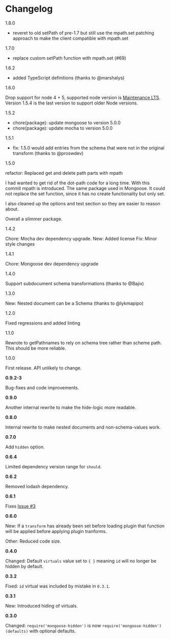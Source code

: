 # Changelog

1.8.0

- reveret to old setPath of pre-1.7 but still use the mpath.set patching approach to make the client compatible with mpath.set

1.7.0

- replace custom setPath function with mpath.set (#69)

1.6.2

- added TypeScript definitions (thanks to @marshalys)

1.6.0

Drop support for node 4 + 5, supported node version is [Maintenance LTS](https://github.com/nodejs/Release). Version 1.5.4 is the last version
to support older Node versions.

1.5.2

- chore(package): update mongoose to version 5.0.0
- chore(package): update mocha to version 5.0.0

1.5.1

- fix: 1.5.0 would add entries from the schema that were not in the original transform (thanks to @proswdev)

1.5.0

refactor: Replaced get and delete path parts with mpath

I had wanted to get rid of the dot-path code for a long time. With this
commit mpath is introduced. The same package used in Mongoose. It could
not replace the set function, since it has no create functionality but
only set.

I also cleaned up the options and test section so they are easier to
reason about.

Overall a slimmer package.

1.4.2

Chore: Mocha dev dependency upgrade.
New: Added license
Fix: Minor style changes

1.4.1

Chore: Mongoose dev dependency upgrade

1.4.0

Support subdocument schema transformations (thanks to @Bajix)

1.3.0

New: Nested document can be a Schema (thanks to @lykmapipo)

1.2.0

Fixed regressions and added linting

1.1.0

Rewrote to getPathnames to rely on schema tree rather than scheme path. This
should be more reliable.

1.0.0

First release. API unlikely to change.

**0.9.2-3**

Bug-fixes and code improvements.

**0.9.0**

Another internal rewrite to make the hide-logic more readable.

**0.8.0**

Internal rewrite to make nested documents and non-schema-values work.

**0.7.0**

Add `hidden` option.

**0.6.4**

Limited dependency version range for `should`.

**0.6.2**

Removed lodash dependency.

**0.6.1**

Fixes [Issue #3](https://github.com/mblarsen/mongoose-hidden/issues/3)

**0.6.0**

New: If a `transform` has already been set before loading plugin that function will be applied before applying plugin tranforms.

Other: Reduced code size.

**0.4.0**

Changed: Default `virtuals` value set to `{ }` meaning `id` will no longer be hidden by default.

**0.3.2**

Fixed: `id` virtual was included by mistake in `0.3.1`.

**0.3.1**

New: Introduced hiding of virtuals.

**0.3.0**

Changed: `require('mongoose-hidden')` is now `require('mongoose-hidden')(defaults)` with optional defaults.
